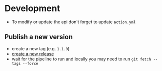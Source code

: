 # Development

- To modify or update the api don't forget to update `action.yml`


## Publish a new version

- create a new tag (e.g. `1.1.0`)
- [create a new release](https://github.com/needle-tools/deploy-to-needle-cloud-action/releases/new)
- wait for the pipeline to run and locally you may need to run `git fetch --tags --force`